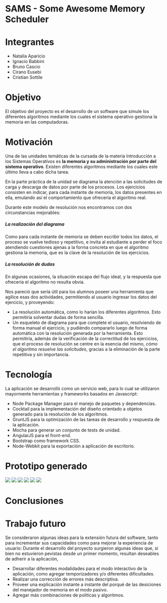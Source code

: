 # SAMS - Some Awesome Memory Scheduler

# Integrantes
* Natalia Aparicio
* Ignacio Babbini
* Bruno Cascio
* Cirano Eusebi
* Cristian Sottile

# Objetivo
El objetivo del proyecto es el desarrollo de un software que simule los diferentes algoritmos mediante los cuales el sistema operativo gestiona la memoria en las computadoras.

# Motivación
Una de las unidades temáticas de la cursada de la materia Introducción a los Sistemas Operativos es **la memoria y su administración por parte del sistema operativo**. Existen diferentes algoritmos mediante los cuales este último lleva a cabo dicha tarea.

En la parte práctica de la unidad se diagrama la atención a las solicitudes de carga y descarga de datos por parte de los procesos. Los ejercicios consisten en indicar, para cada instante de memoria, los datos presentes en ella, emulando así el comportamiento que ofrecería el algoritmo real.

Durante este modelo de resolución nos encontramos con dos circunstancias mejorables: 

##### La realización del diagrama
Como para cada instante de memoria se deben escribir todos los datos, el proceso se vuelve tedioso y repetitivo, e invita al estudiante a perder el foco atendiendo cuestiones ajenas a la forma concreta en que el algoritmo gestiona la memoria, que es la clave de la resolución de los ejercicios.

##### La resolución de dudas
En algunas ocasiones, la situación escapa del flujo ideal, y la respuesta que ofrecería el algoritmo no resulta obvia.

Nos pareció que sería útil para los alumnos poseer una herramienta que agilice esas dos actividades, permitiendo al usuario ingresar los datos del ejercicio, y proveyendo:

* La resolución automática, como lo harían los diferentes algoritmos. Esto permitiría solventar dudas de forma sencilla.
* Un esqueleto de diagrama para que complete el usuario, resolviendo de forma manual el ejercicio, y pudiéndo compararlo luego de forma automática con la resolución generada por la herramienta. Esto permitiría, además de la verificación de la correctitud de los ejercicios, que el proceso de resolución se centre en la esencia del mismo, *cómo el algoritmo resuelve las solicitudes*, gracias a la eliminación de la parte repetitiva y sin importancia.

# Tecnología
La aplicación se desarrolló como un servicio web, para lo cual se utilizaron mayormente herramientas y frameworks basados en Javascript:

* Node Package Manager para el manejo de paquetes y dependencias.
* Cocktail para la implementación del diseño orientado a objetos generado para la resolución de los algoritmos.
* GruntJS para la optimización de las tareas de desarrollo y respuesta de la aplicación.
* Mocha para generar un conjunto de tests de unidad.
* AngularJS para el front-end.
* Bootstrap como framework CSS.
* Node-Webkit para la exportación a aplicación de escritorio.

# Prototipo generado
![](./images/home.png)
![](./images/requirements_1.png)
![](./images/requirements_2.png)
![](./images/requirements_3.png)
![](./images/policies.png)
![](./images/resolution.png)

# Conclusiones

# Trabajo futuro
Se consideraron algunas ideas para la extensión futura del software, tanto para incrementar sus capacidades como para mejorar la experiencia de usuario:
Durante el desarrollo del proyecto surgieron algunas ideas que, si bien no estuvieron pevistas desde un primer momento, resultan deseables de adherir a la aplicación, 

* Desarrollar diferentes modalidades para el modo interactivo de la aplicación, como agregar temporizadores y/o diferentes dificultades.
* Realizar una corrección de errores más descriptiva.
* Proveer una explicación instante a instante del porqué de las desiciones del manejador de memoria en el modo pasivo.
* Agregar más combinaciones de politicas y algoritmos.